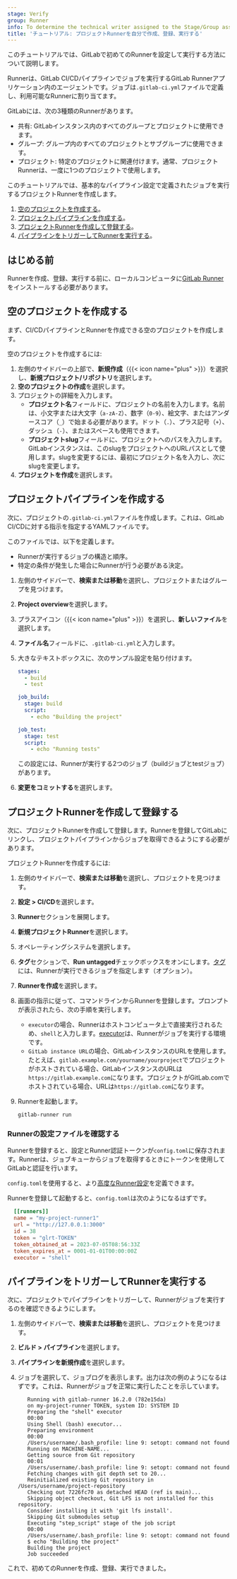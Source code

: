 ```yaml
---
stage: Verify
group: Runner
info: To determine the technical writer assigned to the Stage/Group associated with this page, see https://handbook.gitlab.com/handbook/product/ux/technical-writing/#assignments
title: 'チュートリアル: プロジェクトRunnerを自分で作成、登録、実行する'
---
```


<!-- vale gitlab_base.FutureTense = NO -->

このチュートリアルでは、GitLabで初めてのRunnerを設定して実行する方法について説明します。

Runnerは、GitLab CI/CDパイプラインでジョブを実行するGitLab Runnerアプリケーション内のエージェントです。ジョブは`.gitlab-ci.yml`ファイルで定義し、利用可能なRunnerに割り当てます。

GitLabには、次の3種類のRunnerがあります。

- 共有: GitLabインスタンス内のすべてのグループとプロジェクトに使用できます。
- グループ: グループ内のすべてのプロジェクトとサブグループに使用できます。
- プロジェクト: 特定のプロジェクトに関連付けます。通常、プロジェクトRunnerは、一度に1つのプロジェクトで使用します。

このチュートリアルでは、基本的なパイプライン設定で定義されたジョブを実行するプロジェクトRunnerを作成します。

1. [空のプロジェクトを作成する](#create-a-blank-project)。
1. [プロジェクトパイプラインを作成する](#create-a-project-pipeline)。
1. [プロジェクトRunnerを作成して登録する](#create-and-register-a-project-runner)。
1. [パイプラインをトリガーしてRunnerを実行する](#trigger-a-pipeline-to-run-your-runner)。

## はじめる前

Runnerを作成、登録、実行する前に、ローカルコンピュータに[GitLab Runner](https://docs.gitlab.com/runner/install/)をインストールする必要があります。

## 空のプロジェクトを作成する

まず、CI/CDパイプラインとRunnerを作成できる空のプロジェクトを作成します。

空のプロジェクトを作成するには:

1. 左側のサイドバーの上部で、**新規作成**（{{< icon name="plus" >}}）を選択し、**新規プロジェクト/リポジトリ**を選択します。
1. **空のプロジェクトの作成**を選択します。
1. プロジェクトの詳細を入力します。
   - **プロジェクト名**フィールドに、プロジェクトの名前を入力します。名前は、小文字または大文字（`a-zA-Z`）、数字（`0-9`）、絵文字、またはアンダースコア（`_`）で始まる必要があります。ドット（`.`）、プラス記号（`+`）、ダッシュ（`-`）、またはスペースも使用できます。
   - **プロジェクトslug**フィールドに、プロジェクトへのパスを入力します。GitLabインスタンスは、このslugをプロジェクトへのURLパスとして使用します。slugを変更するには、最初にプロジェクト名を入力し、次にslugを変更します。
1. **プロジェクトを作成**を選択します。

## プロジェクトパイプラインを作成する

次に、プロジェクトの`.gitlab-ci.yml`ファイルを作成します。これは、GitLab CI/CDに対する指示を指定するYAMLファイルです。

このファイルでは、以下を定義します。

- Runnerが実行するジョブの構造と順序。
- 特定の条件が発生した場合にRunnerが行う必要がある決定。

1. 左側のサイドバーで、**検索または移動**を選択し、プロジェクトまたはグループを見つけます。
1. **Project overview**を選択します。
1. プラスアイコン（{{< icon name="plus" >}}）を選択し、**新しいファイル**を選択します。
1. **ファイル名**フィールドに、`.gitlab-ci.yml`と入力します。
1. 大きなテキストボックスに、次のサンプル設定を貼り付けます。

   ```yaml
   stages:
     - build
     - test

   job_build:
     stage: build
     script:
       - echo "Building the project"

   job_test:
     stage: test
     script:
       - echo "Running tests"
   ```

   この設定には、Runnerが実行する2つのジョブ（buildジョブとtestジョブ）があります。
1. **変更をコミットする**を選択します。

## プロジェクトRunnerを作成して登録する

次に、プロジェクトRunnerを作成して登録します。Runnerを登録してGitLabにリンクし、プロジェクトパイプラインからジョブを取得できるようにする必要があります。

プロジェクトRunnerを作成するには:

1. 左側のサイドバーで、**検索または移動**を選択し、プロジェクトを見つけます。
1. **設定 > CI/CD**を選択します。
1. **Runner**セクションを展開します。
1. **新規プロジェクトRunner**を選択します。
1. オペレーティングシステムを選択します。
1. **タグ**セクションで、**Run untagged**チェックボックスをオンにします。[タグ](../../ci/runners/configure_runners.md#control-jobs-that-a-runner-can-run)には、Runnerが実行できるジョブを指定します（オプション）。
1. **Runnerを作成**を選択します。
1. 画面の指示に従って、コマンドラインからRunnerを登録します。プロンプトが表示されたら、次の手順を実行します。
   - `executor`の場合、Runnerはホストコンピュータ上で直接実行されるため、`shell`と入力します。[executor](https://docs.gitlab.com/runner/executors/)は、Runnerがジョブを実行する環境です。
   - `GitLab instance URL`の場合、GitLabインスタンスのURLを使用します。たとえば、`gitlab.example.com/yourname/yourproject`でプロジェクトがホストされている場合、GitLabインスタンスのURLは`https://gitlab.example.com`になります。プロジェクトがGitLab.comでホストされている場合、URLは`https://gitlab.com`になります。
1. Runnerを起動します。

   ```shell
   gitlab-runner run
   ```

### Runnerの設定ファイルを確認する

Runnerを登録すると、設定とRunner認証トークンが`config.toml`に保存されます。Runnerは、ジョブキューからジョブを取得するときにトークンを使用してGitLabと認証を行います。

`config.toml`を使用すると、より[高度なRunner設定](https://docs.gitlab.com/runner/configuration/advanced-configuration.html)を定義できます。

Runnerを登録して起動すると、`config.toml`は次のようになるはずです。

```toml
  [[runners]]
  name = "my-project-runner1"
  url = "http://127.0.0.1:3000"
  id = 38
  token = "glrt-TOKEN"
  token_obtained_at = 2023-07-05T08:56:33Z
  token_expires_at = 0001-01-01T00:00:00Z
  executor = "shell"
```

## パイプラインをトリガーしてRunnerを実行する

次に、プロジェクトでパイプラインをトリガーして、Runnerがジョブを実行するのを確認できるようにします。

1. 左側のサイドバーで、**検索または移動**を選択し、プロジェクトを見つけます。
1. **ビルド > パイプライン**を選択します。
1. **パイプラインを新規作成**を選択します。
1. ジョブを選択して、ジョブログを表示します。出力は次の例のようになるはずです。これは、Runnerがジョブを正常に実行したことを示しています。

   ```shell
      Running with gitlab-runner 16.2.0 (782e15da)
      on my-project-runner TOKEN, system ID: SYSTEM ID
      Preparing the "shell" executor
      00:00
      Using Shell (bash) executor...
      Preparing environment
      00:00
      /Users/username/.bash_profile: line 9: setopt: command not found
      Running on MACHINE-NAME...
      Getting source from Git repository
      00:01
      /Users/username/.bash_profile: line 9: setopt: command not found
      Fetching changes with git depth set to 20...
      Reinitialized existing Git repository in /Users/username/project-repository
      Checking out 7226fc70 as detached HEAD (ref is main)...
      Skipping object checkout, Git LFS is not installed for this repository.
      Consider installing it with 'git lfs install'.
      Skipping Git submodules setup
      Executing "step_script" stage of the job script
      00:00
      /Users/username/.bash_profile: line 9: setopt: command not found
      $ echo "Building the project"
      Building the project
      Job succeeded

   ```

これで、初めてのRunnerを作成、登録、実行できました。
